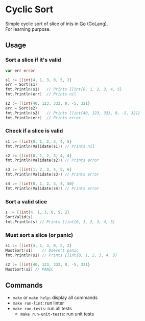 # Cyclic Sort

Simple cyclic sort of slice of ints in [Go](https://go.dev/) (GoLang).  
For learning purpose.

## Usage

### Sort a slice if it's valid

```go
var err error

s1 := []int{4, 1, 3, 0, 5, 2}
err = Sort(s1)
fmt.Println(s1)   // Prints []int{0, 1, 2, 3, 4, 5}
fmt.Println(err)  // Prints nil

s2 := []int{40, 123, 333, 0, -5, 321}
err = Sort(s2)
fmt.Println(s2)   // Prints []int{40, 123, 333, 0, -5, 321}
fmt.Println(err)  // Prints error
```

### Check if a slice is valid

```go
s1 := []int{0, 1, 2, 3, 4, 5}
fmt.Println(Validate(s1)) // Prints nil

s2 := []int{0, 1, 2, 3, 4, 4}
fmt.Println(Validate(s2)) // Prints error

s3 := []int{1, 2, 3, 4, 5, 6}
fmt.Println(Validate(s3)) // Prints error

s4 := []int{0, 1, 2, 3, 4, 50}
fmt.Println(Validate(s4)) // Prints error
```

### Sort a valid slice

```go
s := []int{4, 1, 3, 0, 5, 2}
SortValid(s)
fmt.Println(s) // Prints []int{0, 1, 2, 3, 4, 5}
```

### Must sort a slice (or panic)

```go
s1 := []int{4, 1, 3, 0, 5, 2}
MustSort(s1)    // Doesn't panic
fmt.Println(s1) // Prints []int{0, 1, 2, 3, 4, 5}

s2 := []int{40, 123, 333, 0, -5, 321}
MustSort(s2) // PANIC
```

## Commands

- `make` or `make help`: display all commands
- `make run-lint`: run linter
- `make run-tests`: run all tests
  - `make run-unit-tests`: run unit tests
